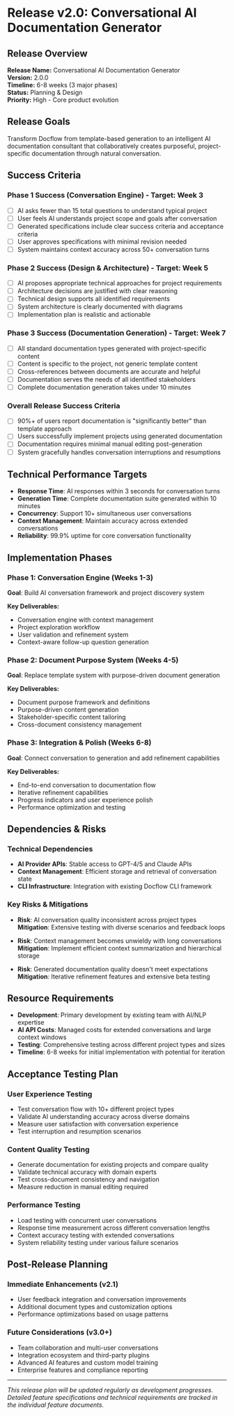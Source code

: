 # Release v2.0: Conversational AI Documentation Generator

## Release Overview

**Release Name:** Conversational AI Documentation Generator  
**Version:** 2.0.0  
**Timeline:** 6-8 weeks (3 major phases)  
**Status:** Planning & Design  
**Priority:** High - Core product evolution

## Release Goals

Transform Docflow from template-based generation to an intelligent AI documentation consultant that collaboratively creates purposeful, project-specific documentation through natural conversation.

## Success Criteria

### Phase 1 Success (Conversation Engine) - Target: Week 3
- [ ] AI asks fewer than 15 total questions to understand typical project
- [ ] User feels AI understands project scope and goals after conversation  
- [ ] Generated specifications include clear success criteria and acceptance criteria
- [ ] User approves specifications with minimal revision needed
- [ ] System maintains context accuracy across 50+ conversation turns

### Phase 2 Success (Design & Architecture) - Target: Week 5  
- [ ] AI proposes appropriate technical approaches for project requirements
- [ ] Architecture decisions are justified with clear reasoning
- [ ] Technical design supports all identified requirements
- [ ] System architecture is clearly documented with diagrams
- [ ] Implementation plan is realistic and actionable

### Phase 3 Success (Documentation Generation) - Target: Week 7
- [ ] All standard documentation types generated with project-specific content
- [ ] Content is specific to the project, not generic template content
- [ ] Cross-references between documents are accurate and helpful
- [ ] Documentation serves the needs of all identified stakeholders
- [ ] Complete documentation generation takes under 10 minutes

### Overall Release Success Criteria
- [ ] 90%+ of users report documentation is "significantly better" than template approach
- [ ] Users successfully implement projects using generated documentation  
- [ ] Documentation requires minimal manual editing post-generation
- [ ] System gracefully handles conversation interruptions and resumptions

## Technical Performance Targets

- **Response Time**: AI responses within 3 seconds for conversation turns
- **Generation Time**: Complete documentation suite generated within 10 minutes  
- **Concurrency**: Support 10+ simultaneous user conversations
- **Context Management**: Maintain accuracy across extended conversations
- **Reliability**: 99.9% uptime for core conversation functionality

## Implementation Phases

### Phase 1: Conversation Engine (Weeks 1-3)
**Goal**: Build AI conversation framework and project discovery system

**Key Deliverables:**
- Conversation engine with context management
- Project exploration workflow
- User validation and refinement system
- Context-aware follow-up question generation

### Phase 2: Document Purpose System (Weeks 4-5)
**Goal**: Replace template system with purpose-driven document generation

**Key Deliverables:**
- Document purpose framework and definitions
- Purpose-driven content generation
- Stakeholder-specific content tailoring
- Cross-document consistency management

### Phase 3: Integration & Polish (Weeks 6-8)
**Goal**: Connect conversation to generation and add refinement capabilities

**Key Deliverables:**
- End-to-end conversation to documentation flow
- Iterative refinement capabilities
- Progress indicators and user experience polish
- Performance optimization and testing

## Dependencies & Risks

### Technical Dependencies
- **AI Provider APIs**: Stable access to GPT-4/5 and Claude APIs
- **Context Management**: Efficient storage and retrieval of conversation state
- **CLI Infrastructure**: Integration with existing Docflow CLI framework

### Key Risks & Mitigations
- **Risk**: AI conversation quality inconsistent across project types
  **Mitigation**: Extensive testing with diverse scenarios and feedback loops

- **Risk**: Context management becomes unwieldy with long conversations  
  **Mitigation**: Implement efficient context summarization and hierarchical storage

- **Risk**: Generated documentation quality doesn't meet expectations
  **Mitigation**: Iterative refinement features and extensive beta testing

## Resource Requirements

- **Development**: Primary development by existing team with AI/NLP expertise
- **AI API Costs**: Managed costs for extended conversations and large context windows  
- **Testing**: Comprehensive testing across different project types and sizes
- **Timeline**: 6-8 weeks for initial implementation with potential for iteration

## Acceptance Testing Plan

### User Experience Testing
- Test conversation flow with 10+ different project types
- Validate AI understanding accuracy across diverse domains
- Measure user satisfaction with conversation experience
- Test interruption and resumption scenarios

### Content Quality Testing  
- Generate documentation for existing projects and compare quality
- Validate technical accuracy with domain experts
- Test cross-document consistency and navigation
- Measure reduction in manual editing required

### Performance Testing
- Load testing with concurrent user conversations
- Response time measurement across different conversation lengths
- Context accuracy testing with extended conversations
- System reliability testing under various failure scenarios

## Post-Release Planning

### Immediate Enhancements (v2.1)
- User feedback integration and conversation improvements
- Additional document types and customization options
- Performance optimizations based on usage patterns

### Future Considerations (v3.0+)
- Team collaboration and multi-user conversations
- Integration ecosystem and third-party plugins
- Advanced AI features and custom model training
- Enterprise features and compliance reporting

---

*This release plan will be updated regularly as development progresses. Detailed feature specifications and technical requirements are tracked in the individual feature documents.*